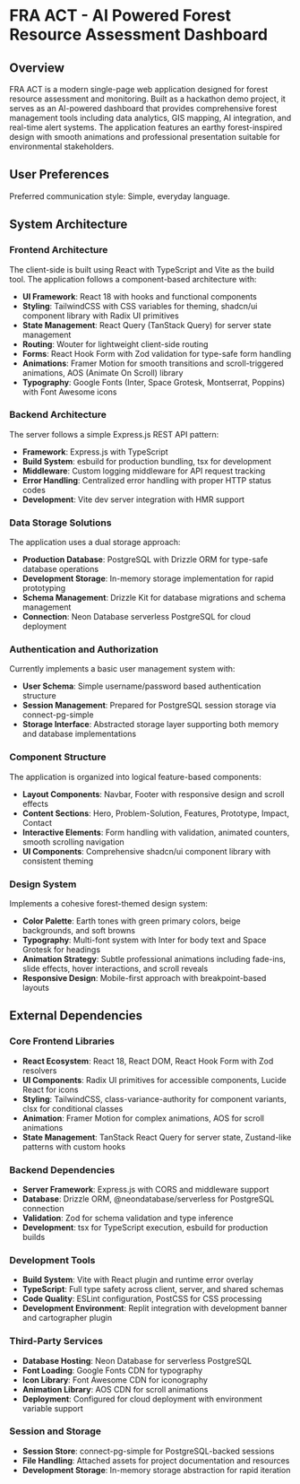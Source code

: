 # FRA ACT - AI Powered Forest Resource Assessment Dashboard

## Overview

FRA ACT is a modern single-page web application designed for forest resource assessment and monitoring. Built as a hackathon demo project, it serves as an AI-powered dashboard that provides comprehensive forest management tools including data analytics, GIS mapping, AI integration, and real-time alert systems. The application features an earthy forest-inspired design with smooth animations and professional presentation suitable for environmental stakeholders.

## User Preferences

Preferred communication style: Simple, everyday language.

## System Architecture

### Frontend Architecture
The client-side is built using React with TypeScript and Vite as the build tool. The application follows a component-based architecture with:

- **UI Framework**: React 18 with hooks and functional components
- **Styling**: TailwindCSS with CSS variables for theming, shadcn/ui component library with Radix UI primitives
- **State Management**: React Query (TanStack Query) for server state management
- **Routing**: Wouter for lightweight client-side routing
- **Forms**: React Hook Form with Zod validation for type-safe form handling
- **Animations**: Framer Motion for smooth transitions and scroll-triggered animations, AOS (Animate On Scroll) library
- **Typography**: Google Fonts (Inter, Space Grotesk, Montserrat, Poppins) with Font Awesome icons

### Backend Architecture
The server follows a simple Express.js REST API pattern:

- **Framework**: Express.js with TypeScript
- **Build System**: esbuild for production bundling, tsx for development
- **Middleware**: Custom logging middleware for API request tracking
- **Error Handling**: Centralized error handling with proper HTTP status codes
- **Development**: Vite dev server integration with HMR support

### Data Storage Solutions
The application uses a dual storage approach:

- **Production Database**: PostgreSQL with Drizzle ORM for type-safe database operations
- **Development Storage**: In-memory storage implementation for rapid prototyping
- **Schema Management**: Drizzle Kit for database migrations and schema management
- **Connection**: Neon Database serverless PostgreSQL for cloud deployment

### Authentication and Authorization
Currently implements a basic user management system with:

- **User Schema**: Simple username/password based authentication structure
- **Session Management**: Prepared for PostgreSQL session storage via connect-pg-simple
- **Storage Interface**: Abstracted storage layer supporting both memory and database implementations

### Component Structure
The application is organized into logical feature-based components:

- **Layout Components**: Navbar, Footer with responsive design and scroll effects
- **Content Sections**: Hero, Problem-Solution, Features, Prototype, Impact, Contact
- **Interactive Elements**: Form handling with validation, animated counters, smooth scrolling navigation
- **UI Components**: Comprehensive shadcn/ui component library with consistent theming

### Design System
Implements a cohesive forest-themed design system:

- **Color Palette**: Earth tones with green primary colors, beige backgrounds, and soft browns
- **Typography**: Multi-font system with Inter for body text and Space Grotesk for headings
- **Animation Strategy**: Subtle professional animations including fade-ins, slide effects, hover interactions, and scroll reveals
- **Responsive Design**: Mobile-first approach with breakpoint-based layouts

## External Dependencies

### Core Frontend Libraries
- **React Ecosystem**: React 18, React DOM, React Hook Form with Zod resolvers
- **UI Components**: Radix UI primitives for accessible components, Lucide React for icons
- **Styling**: TailwindCSS, class-variance-authority for component variants, clsx for conditional classes
- **Animation**: Framer Motion for complex animations, AOS for scroll animations
- **State Management**: TanStack React Query for server state, Zustand-like patterns with custom hooks

### Backend Dependencies
- **Server Framework**: Express.js with CORS and middleware support
- **Database**: Drizzle ORM, @neondatabase/serverless for PostgreSQL connection
- **Validation**: Zod for schema validation and type inference
- **Development**: tsx for TypeScript execution, esbuild for production builds

### Development Tools
- **Build System**: Vite with React plugin and runtime error overlay
- **TypeScript**: Full type safety across client, server, and shared schemas
- **Code Quality**: ESLint configuration, PostCSS for CSS processing
- **Development Environment**: Replit integration with development banner and cartographer plugin

### Third-Party Services
- **Database Hosting**: Neon Database for serverless PostgreSQL
- **Font Loading**: Google Fonts CDN for typography
- **Icon Library**: Font Awesome CDN for iconography
- **Animation Library**: AOS CDN for scroll animations
- **Deployment**: Configured for cloud deployment with environment variable support

### Session and Storage
- **Session Store**: connect-pg-simple for PostgreSQL-backed sessions
- **File Handling**: Attached assets for project documentation and resources
- **Development Storage**: In-memory storage abstraction for rapid iteration